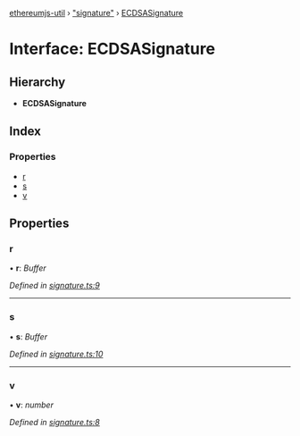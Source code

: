 [ethereumjs-util](../README.md) › ["signature"](../modules/_signature_.md) › [ECDSASignature](_signature_.ecdsasignature.md)

# Interface: ECDSASignature

## Hierarchy

* **ECDSASignature**

## Index

### Properties

* [r](_signature_.ecdsasignature.md#r)
* [s](_signature_.ecdsasignature.md#s)
* [v](_signature_.ecdsasignature.md#v)

## Properties

###  r

• **r**: *Buffer*

*Defined in [signature.ts:9](https://github.com/ethereumjs/ethereumjs-util/blob/master/src/signature.ts#L9)*

___

###  s

• **s**: *Buffer*

*Defined in [signature.ts:10](https://github.com/ethereumjs/ethereumjs-util/blob/master/src/signature.ts#L10)*

___

###  v

• **v**: *number*

*Defined in [signature.ts:8](https://github.com/ethereumjs/ethereumjs-util/blob/master/src/signature.ts#L8)*
